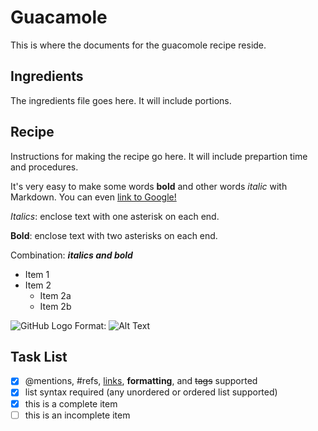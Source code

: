 # Guacamole

This is where the documents for the guacomole recipe reside.

## Ingredients

The ingredients file goes here. It will include portions.

## Recipe

Instructions for making the recipe go here. It will include prepartion time and procedures.

It's very easy to make some words **bold** and other words *italic* with Markdown. You can even [link to Google!](http://google.com)

*Italics*: enclose text with one asterisk on each end.

**Bold**: enclose text with two asterisks on each end.

Combination: _**italics and bold**_
  
  * Item 1
* Item 2
  * Item 2a
  * Item 2b

![GitHub Logo](/images/logo.png)
Format: ![Alt Text](url)

## Task List
- [x] @mentions, #refs, [links](), **formatting**, and <del>tags</del> supported
- [x] list syntax required (any unordered or ordered list supported)
- [x] this is a complete item
- [ ] this is an incomplete item
